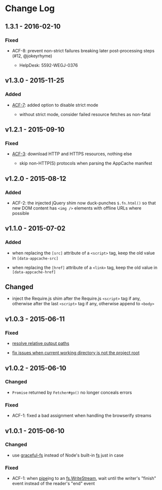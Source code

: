 # Change Log


## 1.3.1 - 2016-02-10


### Fixed

- ACF-8: prevent non-strict failures breaking later post-processing steps (#12, @jokeyrhyme)

    - HelpDesk: 5592-WEGJ-0376


## v1.3.0 - 2015-11-25


### Added


- [ACF-7](#9): added option to disable strict mode

    - without strict mode, consider failed resource fetches as non-fatal


## v1.2.1 - 2015-09-10


### Fixed

- [ACF-3](#6): download HTTP and HTTPS resources, nothing else

    - skip non-HTTP(S) protocols when parsing the AppCache manifest


## v1.2.0 - 2015-08-12


### Added

- ACF-2: the injected jQuery shim now duck-punches `$.fn.html()` so that new DOM
  content has `<img />` elements with offline URLs where possible


## v1.1.0 - 2015-07-02


### Added

- when replacing the `[src]` attribute of a `<script>` tag, keep the old value
  in `[data-appcache-src]`

- when replacing the `[href]` attribute of a `<link>` tag, keep the old value in
  `[data-appcache-href]`


## Changed

- inject the Require.js shim after the Require.js `<script>` tag if any,
  otherwise after the last `<script>` tag if any, otherwise append to `<body>`


## v1.0.3 - 2015-06-11


### Fixed

- [resolve relative output paths](#2)

- [fix issues when current working directory is not the project root](#3)


## v1.0.2 - 2015-06-10


### Changed

- `Promise` returned by `Fetcher#go()` no longer conceals errors


### Fixed

- ACF-1: fixed a bad assignment when handling the browserify streams


## v1.0.1 - 2015-06-10


### Changed

- use [graceful-fs](https://www.npmjs.com/package/graceful-fs) instead of Node's
  built-in [fs](https://nodejs.org/api/fs.html) just in case


### Fixed

- ACF-1: when [pipe](https://nodejs.org/api/stream.html#stream_readable_pipe_destination_options)ing
  to an [fs.WriteStream](https://nodejs.org/api/fs.html#fs_class_fs_writestream),
  wait until the writer's "finish" event instead of the reader's "end" event
